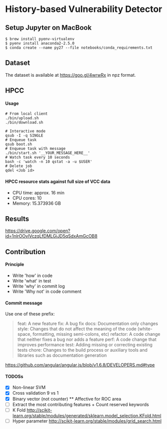 History-based Vulnerability Detector
===

## Setup Jupyter on MacBook

```
$ brew install pyenv-virtualenv
$ pyenv install anaconda2-2.5.0
$ conda create --name py27 --file notebooks/conda_requirements.txt
```


## Dataset
The dataset is available at https://goo.gl/4wrwRx in npz format.


## HPCC
#### Usage
```
# From local client
./bin/upload.sh
./bin/download.sh
```

```
# Interactive mode
qsub -I -q SINGLE
# Enqueue task
qsub boot.sh
# Enqueue task with message
./bin/start.sh '__YOUR_MESSAGE_HERE__'
# Watch task every 10 seconds
bash -c 'watch -n 10 qstat -a -u $USER'
# Delete job
qdel <Job id>
```

#### HPCC resource stats against full size of VCC data
* CPU time: approx. 16 min
* CPU cores: 10
* Memory: 15.373936 GB


## Results
https://drive.google.com/open?id=1nlrOOvlVczqLfDMLGiJD5qSdxAmGcOB8

## Contribution

#### Principle
* Write 'how' in code
* Write 'what' in test
* Write 'why' in commit log
* Write 'Why not' in code comment


#### Commit message

Use one of these prefix:

> feat: A new feature
> fix: A bug fix
> docs: Documentation only changes
> style: Changes that do not affect the meaning of the code (white-space, formatting, missing semi-colons, etc)
> refactor: A code change that neither fixes a bug nor adds a feature
> perf: A code change that improves performance
> test: Adding missing or correcting existing tests
> chore: Changes to the build process or auxiliary tools and libraries such as documentation generation

https://github.com/angular/angular.js/blob/v1.6.8/DEVELOPERS.md#type


#### TODOSs
* [x] Non-linear SVM
* [x] Cross validation 9 vs 1
* [x] Binary vector (not counter)
** Affective for ROC area
* [ ] Extract the most contributing features + Count reserved keywords
* [ ] K Fold http://scikit-learn.org/stable/modules/generated/sklearn.model_selection.KFold.html
* [ ] Hyper parameter http://scikit-learn.org/stable/modules/grid_search.html
